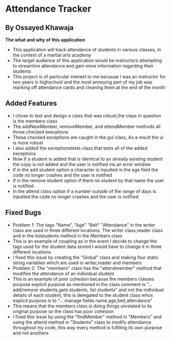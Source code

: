 # Attendance Tracker

## By Ossayed Khawaja

**The what and why of this application**
* This application will track attendance of students in various classes, in the context of a martial arts academy
* The target audience of this application would be instructors attempting to streamline attendance and gain more information regarding their students
* This project is of particular interest to me because I was an instructor for two years in highschool and the most annoying part of my job was marking off attendance cards and cleaning them at the end of the month



## Added Features
* I chose to test and design a class that was robust,the class in question is the members class
* The addNewMember, removeMember, and attendMember methods all throw checked execptions 
* These checked exceptions are caught in the gui class, As a result the ui is more robust
* I also added the exceptionstests class that tests all of the added exceptions
* Now if a student is added that is identical to an already existing student the copy is not added and the user is notified via an error window 
* If in the add student option a character is inputted in the age field the code no longer crashes and the user is notified 
* If in the remove student option if there no student by that name the user is notified
* In the attend class option if a number outside of the range of days is inputted the code no longer crashes and the user is notified 

## Fixed Bugs
* Problem 1: The tags "Name", "Age" "Belt" "Attendance" in the writer class are used in three different locations. The writer class,reader class and in the liststudents method in the Members class
* This is an example of coupling as in the event I decide to change the tags used for the student data stored I would have to change it in three different locations 
* I fixed this issue by creating the "Global" class and making four static string variables which are used in writer,reader and members
* Problem 2: The "members" class has the "attendmember" method that modifies the attendance of an individual student 
* This is an example of poor cohesion because the members classes purpose explicit purpose as mentioned in the class comment is "... add/remove students,gets students, list students" and not the individual details of each student, this is delegated to the student class whos explicit purpose is to "...  manage fields name,age,belt,attendance"
* This means that the members class is doing things unrelated to its original purpose so the class has poor cohesion
* I fixed this issue by using the "findMember" method in "Members" and using the attend method in "Students" class to modify attendance throughout my code, this way every method is fufilling its own purpose and not anothers
